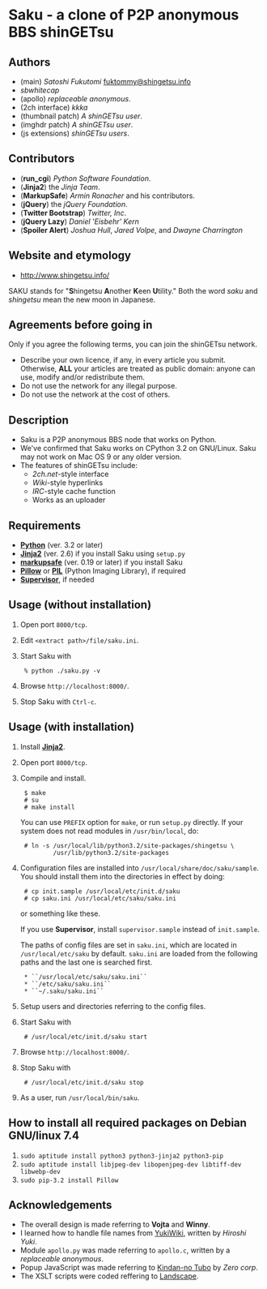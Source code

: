 Saku - a clone of P2P anonymous BBS shinGETsu
=============================================

Authors
-------
* (main) *Satoshi Fukutomi* <fuktommy@shingetsu.info>
* *sbwhitecap*
* (apollo) *replaceable anonymous*.
* (2ch interface) *kkka*
* (thumbnail patch) *A shinGETsu user*.
* (imghdr patch) *A shinGETsu user*.
* (js extensions) *shinGETsu users*.

Contributors
------------
* (**run\_cgi**) *Python Software Foundation*.
* (**Jinja2**) the *Jinja Team*.
* (**MarkupSafe**) *Armin Ronacher* and his contributors.
* (**jQuery**) the *jQuery Foundation*.
* (**Twitter Bootstrap**) *Twitter, Inc*.
* (**jQuery Lazy**) *Daniel 'Eisbehr' Kern*
* (**Spoiler Alert**) *Joshua Hull*, *Jared Volpe*, and *Dwayne Charrington*

Website and etymology
---------------------
* http://www.shingetsu.info/

SAKU stands for "**S**hingetsu **A**nother **K**een **U**tility."
Both the word *saku* and *shingetsu* mean the new moon in Japanese.

Agreements before going in
--------------------------
Only if you agree the following terms, you can join the shinGETsu network.

* Describe your own licence, if any, in every article you submit.
  Otherwise, **ALL** your articles are treated as public domain:
  anyone can use, modify and/or redistribute them.
* Do not use the network for any illegal purpose.
* Do not use the network at the cost of others.

Description
-----------
* Saku is a P2P anonymous BBS node that works on Python.
* We've confirmed that Saku works on CPython 3.2 on GNU/Linux.
    Saku may not work on Mac OS 9 or any older version.
* The features of shinGETsu include:
    * *2ch.net*-style interface
    * *Wiki*-style hyperlinks
    * *IRC*-style cache function
    * Works as an uploader

Requirements
------------
* **[Python](https://www.python.org/)** (ver. 3.2 or later)
* **[Jinja2](http://jinja.pocoo.org/docs/dev/)** (ver. 2.6) if you install Saku using ``setup.py``
* **[markupsafe](http://www.pocoo.org/projects/markupsafe/)** (ver. 0.19 or later) if you install Saku
* **[Pillow](https://pypi.python.org/pypi/Pillow/3.0.0)** or **[PIL](http://www.pythonware.com/products/pil/)** (Python Imaging Library), if required
* **[Supervisor](http://supervisord.org/)**, if needed

Usage (without installation)
----------------------------
1. Open port ``8000/tcp``.
2. Edit ``<extract path>/file/saku.ini``.
3. Start Saku with

        % python ./saku.py -v
4. Browse ``http://localhost:8000/``.
5. Stop Saku with ``Ctrl-c``.

Usage (with installation)
-------------------------
1. Install **[Jinja2](http://jinja.pocoo.org/)**.
2. Open port ``8000/tcp``.
3. Compile and install.

        $ make
        # su
        # make install
   You can use ``PREFIX`` option for ``make``, or run ``setup.py`` directly.
   If your system does not read modules in ``/usr/bin/local``, do:

        # ln -s /usr/local/lib/python3.2/site-packages/shingetsu \
                /usr/lib/python3.2/site-packages

4. Configuration files are installed into ``/usr/local/share/doc/saku/sample``.
   You should install them into the directories in effect by doing:

        # cp init.sample /usr/local/etc/init.d/saku
        # cp saku.ini /usr/local/etc/saku/saku.ini
        
   or something like these.

   If you use **Supervisor**, install ``supervisor.sample`` instead of ``init.sample``.

   The paths of config files are set in ``saku.ini``,
   which are located in ``/usr/local/etc/saku`` by default.
   ``saku.ini`` are loaded from the following paths and the last one is searched first.

        * ``/usr/local/etc/saku/saku.ini``
        * ``/etc/saku/saku.ini``
        * ``~/.saku/saku.ini``

5. Setup users and directories referring to the config files.
6. Start Saku with

        # /usr/local/etc/init.d/saku start

7. Browse ``http://localhost:8000/``.
8. Stop Saku with

        # /usr/local/etc/init.d/saku stop

9. As a user, run ``/usr/local/bin/saku``.

How to install all required packages on Debian GNU/linux 7.4
------------------------------------------------------------
1. ``sudo aptitude install python3 python3-jinja2 python3-pip``
2. ``sudo aptitude install libjpeg-dev libopenjpeg-dev libtiff-dev libwebp-dev``
3. ``sudo pip-3.2 install Pillow``

Acknowledgements
----------------
* The overall design is made referring to **Vojta** and **Winny**.
* I learned how to handle file names from [YukiWiki](http://www.hyuki.com/yukiwiki/),
  written by *Hiroshi Yuki*.
* Module ``apollo.py`` was made referring to ``apollo.c``,
  written by a *replaceable anonymous*.
* Popup JavaScript was made referring to [Kindan-no Tubo](http://tubo.80.kg/) by *Zero corp*.
* The XSLT scripts were coded reffering to [Landscape](http://sonic64.com/2005-03-16.html).
